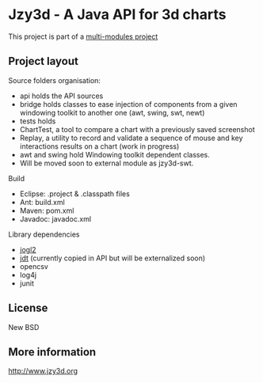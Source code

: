 Jzy3d - A Java API for 3d charts
================================

This project is part of a <a href="https://github.com/jzy3d/jzy3d-master">multi-modules project</a>

Project layout
--------------
Source folders organisation:
- api holds the API sources
- bridge holds classes to ease injection of components from a given windowing toolkit to another one (awt, swing, swt, newt) 
- tests holds
 - ChartTest, a tool to compare a chart with a previously saved screenshot
 - Replay, a utility to record and validate a sequence of mouse and key interactions results on a chart (work in progress)
- awt and swing hold Windowing toolkit dependent classes. 
 - Will be moved soon to external module as jzy3d-swt. 

Build
- Eclipse: .project & .classpath files
- Ant: build.xml
- Maven: pom.xml
- Javadoc: javadoc.xml

Library dependencies
- <a href="http://jogamp.org/jogl/www/">jogl2</a>
- <a href="https://github.com/yonatang/JDT">jdt</a> (currently copied in API but will be externalized soon)
- opencsv
- log4j
- junit

License
--------------
New BSD

More information
--------------
http://www.jzy3d.org

